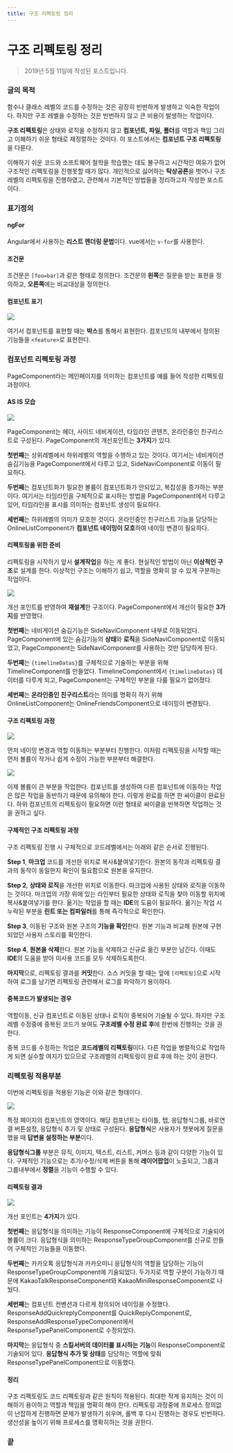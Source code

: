 ```yaml
---
title: 구조 리펙토링 정리
---
```

# 구조 리펙토링 정리
> 2019년 5월 11일에 작성된 포스트입니다.

### 글의 목적
함수나 클래스 레벨의 코드를 수정하는 것은 굉장히 빈번하게 발생하고 익숙한 작업이다.
하지만 구조 레벨을 수정하는 것은 빈번하지 않고 큰 비용이 발생하는 작업이다.

**구조 리펙토링**은 상태와 로직을 수정하지 않고
**컴포넌트, 파일, 폴더**를 역할과 책임 그리고 이해하기 쉬운 형태로 재정렬하는 것이다.
이 포스트에서는 **컴포넌트 구조 리펙토링**을 다룬다.

이해하기 쉬운 코드와 소프트웨어 철학을 학습했는 데도 불구하고 시간적인 여유가 없어
구조적인 리펙토링을 진행못할 때가 많다.
개인적으로 싫어하는 **탁상공론**을 벗어나 구조레벨의 리펙토링을 진행하였고,
관련해서 기본적인 방법들을 정리하고자 작성한 포스트이다.

### 표기정의
#### ngFor
Angular에서 사용하는 **리스트 렌더링 문법**이다. vue에서는 `v-for`를 사용한다.

#### 조건문
조건문은 `[foo=bar]`과 같은 형태로 정의한다.
조건문의 **왼쪽**은 질문을 받는 표현을 정의하고, **오른쪽**에는 비교대상을 정의한다.

#### 컴포넌트 표기
![](../img/structure-refactoring/1.png)

여기서 컴포넌트를 표현할 때는 **박스**를 통해서 표현한다. 컴포넌트의 내부에서 정의된 기능들을 `<feature>`로 표현한다.
### 컴포넌트 리펙토링 과정
PageComponent라는 메인페이지를 의미하는 컴포넌트를 예를 들어 작성한 리펙토링 과정이다.

#### AS IS 모습
![](../img/structure-refactoring/2.png)

PageComponent는 헤더, 사이드 네비게이션, 타임라인 콘텐츠, 온라인중인 친구리스트로 구성된다.
PageComponent의 개선포인트는 **3가지**가 있다.

**첫번째**는 상위레벨에서 하위레벨의 역할을 수행하고 있는 것이다.
여기서는 네비게이션 숨김기능을 PageComponent에서 다루고 있고, SideNaviComponent로 이동이 필요하다.

**두번째**는 컴포넌트화가 필요한 볼륨이 컴포넌트화가 안되있고, 복잡성을 증가하는 부분이다.
여기서는 타임라인을 구체적으로 표시하는 방법을 PageComponent에서 다루고 있어,
타임라인을 표시를 의미하는 컴포넌트 생성이 필요하다.

**세번째**는 하위레벨의 의미가 모호한 것이다.
온라인중인 친구리스트 기능을 담당하는 OnlineListComponent가 **컴포넌트 네이밍이 모호**하여 네이밍 변경이 필요하다.

#### 리펙토링을 위한 준비
리펙토링을 시작하기 앞서 **설계작업**을 하는 게 좋다. 현실적인 방법이 아닌 **이상적인 구조**로 설계를 한다.
이상적인 구조는 이해하기 쉽고, 역할을 명확히 알 수 있게 구분하는 작업이다.

![](../img/structure-refactoring/3.png)

개선 포인트를 반영하여 **재설계**한 구조이다.
PageComponent에서 개선이 필요한 **3가지**를 반영했다.

**첫번째**는 네비게이션 숨김기능은 SideNaviComponent 내부로 이동되었다.
PageComponent에 있는 숨김기능의 **상태**와 **로직**을 SideNaviComponent로 이동되었고,
PageComponent는 SideNaviComponent를 사용하는 것만 담당하게 된다.

**두번째**는 `{timelineDatas}`를 구체적으로 기술하는 부분을 위해 TimelineComponent를 만들었다.
TimelineComponent에서 `{timelineDatas}` 데이터를 다루게 되고,
PageComponent는 구체적인 부분을 다룰 필요가 없어졌다. 

**세번째**는 **온라인중인 친구리스트**라는 의미를 명확히 하기 위해
OnlineListComponent는 OnlineFriendsComponent으로 네이밍이 변경됬다.

#### 구조 리펙토링 과정
![](../img/structure-refactoring/4.png)

먼저 네이밍 변경과 역할 이동하는 부분부터 진행한다.
이처럼 리펙토링을 시작할 때는 먼저 볼륨이 작거나 쉽게 수정이 가능한 부분부터 해결한다.

![](../img/structure-refactoring/5.png)

이제 볼륨이 큰 부분을 작업한다. 컴포넌트를 생성하여 다른 컴포넌트에 이동하는 작업은 많은 작업을 동반하기 때문에 유의해야 한다.
이렇게 완료를 하면 한 싸이클이 완료된다. 하위 컴포넌트의 리펙토링이 필요하면 이런 형태로 싸이클을 반복하면 작업하는 것을 권하고 싶다.

#### 구체적인 구조 리펙토링 과정
구조 리펙토링 진행 시 구체적으로 코드레벨에서는 아래와 같은 순서로 진행된다.

**Step 1**, **마크업** 코드를 개선한 위치로 복사&붙여넣기한다.
원본의 동작과 리펙토링 결과의 동작이 동일한지 확인이 필요함으로 원본을 유지한다.

**Step 2**, **상태와 로직**을 개선한 위치로 이동한다.
마크업에 사용된 상태와 로직을 이동하는 것이다.
마크업의 가장 위에 있는 라인부터 필요한 상태와 로직을 찾아 이동할 위치에 복사&붙여넣기를 한다.
옮기는 작업을 할 때는 **IDE**의 도움이 필요하다. 
옮기는 작업 시 누락된 부분을 **린트 또는 컴파일러**를 통해 즉각적으로 확인한다.

**Step 3**, 이동된 구조와 원본 구조의 **기능을 확인**한다.
원본 기능과 비교해 원본에 구현되었던 사용자 스토리를 확인한다.

**Step 4**, **원본을 삭제**한다. 원본 기능을 삭제하고 신규로 옮긴 부분만 남긴다.
이때도 **IDE**의 도움을 받아 미사용 코드를 모두 삭제하도록한다.

**마지막**으로, 리펙토링 결과를 **커밋**한다. 
소스 커밋을 할 때는 앞에 `[리펙토링]`으로 시작하여 로그를 남기면 리펙토링 관련해서 로그를 파악하기 용이하다.
   
#### 중복코드가 발생되는 경우
역할이동, 신규 컴포넌트로 이동된 상태나 로직이 중복되어 기술될 수 있다.
하지만 구조레벨 수정중에 중복된 코드가 보여도 **구조레벨 수정 완료 후**에 한번에 진행하는 것을 권한다.

중복 코드를 수정하는 작업은 **코드레벨의 리펙토링**이다.
다른 작업을 병렬적으로 작업하게 되면 실수할 여지가 있으므로 구조레벨의 리펙토링이 완료 후에 하는 것이 권한다.

### 리펙토링 적용부분
이번에 리펙토링을 적용된 기능은 이와 같은 형태이다.

![](../img/structure-refactoring/6.png)

특정 페이지의 컴포넌트의 영역이다. 해당 컴포넌트는 타이틀, 탭, 응답형식그룹, 바로연결 버튼설정, 응답형식 추가 및 상태로 구성된다.
**응답형식**은 사용자가 챗봇에게 질문을 했을 때 **답변을 설정하는 부분**이다.

**응답형식그룹** 부분은 뮤직, 이미지, 텍스트, 리스트, 커머스 등과 같이 다양한 기능이 있다.
구체적인 기능으로는 추가/수정/삭제 버튼을 통해 **레이어팝업**이 노출되고, 그룹과 그룹내부에서 **정렬**을 기능이 수행할 수 있다.

#### 리펙토링 결과
![](../img/structure-refactoring/7.png)

개선 포인트는 **4가지**가 있다.

**첫번째**는 응답형식을 의미하는 기능이 ResponseComponent에 구체적으로 기술되어 볼륨이 크다. 응답형식을 의미하는 ResponseTypeGroupComponent를 신규로 만들어 구체적인 기능들을 이동했다.

**두번째**는 카카오톡 응답형식과 카카오미니 응답형식의 역할을 담당하는 기능이 ResponseTypeGroupComponent에 기술되었다. 두가지로 역할 구분이 가능하기 때문에 KakaoTalkResponseComponent와 KakaoMiniResponseComponent로 나눴다.

**세번째**는 컴포넌트 컨벤션과 다르게 정의되어 네이밍을 수정했다. ResponseAddQuickreplyComponent를 QuickReplyComponent로,
ResponseAddResponseTypeComponent에서 ResponseTypePanelComponent로 수정되었다.

**마지막**는 응답형식 중 **스킬서버의 데이터를 표시하는 기능**이 ResponseComponent로 기술되어 있다.
**응답형식 추가 및 상태**를 담당하는 역할에 맞춰 ResponseTypePanelComponent으로 이동했다.

#### 정리
구조 리펙토링도 코드 리펙토링과 같은 원칙이 적용된다. 최대한 작게 유지하는 것이 이해하기 용이하고 역할과 책임을 명확히 해야 한다. 리펙토링 과정중에 프로세스 정의없이 난잡하게 진행하면 문제가 발생하기 쉬우며, 롤백 후 다시 진행하는 경우도 빈번하다. 생산성을 높이기 위해 프로세스를 명확히하는 것을 권한다.

### 끝
